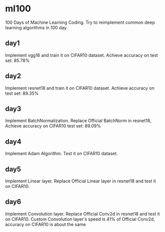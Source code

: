 # ml100
100 Days of Machine Learning Coding. Try to reimplement common deep learning algorithms in 100 day.

## day1
Implement vgg16 and train it on CIFAR10 dataset. Achieve accuracy on test set: 85.78%

## day2
Implement resnet18 and train it on CIFAR10 dataset. Achieve accuracy on test set: 89.35%

## day3
Implement BatchNormalization. Replace Official BatchNorm in resnet18, Achieve accuracy on CIFAR10 test set: 89.09%

## day4
Implement Adam Algorithm. Test it on CIFAR10 dataset.

## day5
Implement Linear layer. Replace Official Linear layer in resnet18 and test it on CIFAR10.

## day6
Implement Convolution layer. Replace Official Conv2d in resnet18 and test it on CIFAR10. Custom Convolution layer's speed is 41% of Official Conv2d, accuracy on CIFAR10 is about the same